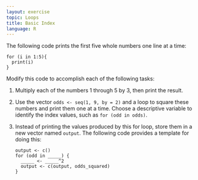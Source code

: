 ```yaml
---
layout: exercise
topic: Loops
title: Basic Index
language: R
---
```


The following code prints the first five whole numbers one line at a time:

```
for (i in 1:5){
  print(i)
}
```

Modify this code to accomplish each of the following tasks: 

1. Multiply each of the numbers 1 through 5 by 3, then print the result. 
2. Use the vector `odds <- seq(1, 9, by = 2)` and a loop to square these numbers
   and print them one at a time. Choose a descriptive variable to identify the 
   index values, such as `for (odd in odds)`.
3. Instead of printing the values produced by this for loop, store them in a new
   vector named `output`. The following code provides a template for doing this: 

   ```
   output <- c()
   for (odd in _____) {
     _____ <- _____^2
     output <- c(output, odds_squared)
   }
   ```
